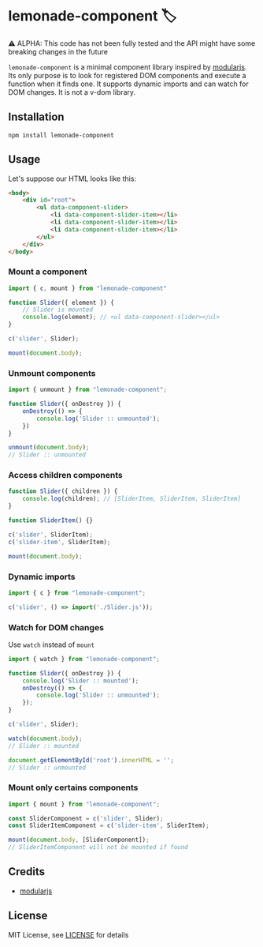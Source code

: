# lemonade-component 🏷

⚠️ ALPHA: This code has not been fully tested and the API might have some breaking changes in the future

`lemonade-component` is a minimal component library inspired by [modularjs](https://github.com/modularorg/modularjs/). Its only purpose is to look for registered DOM components and execute a function when it finds one. It supports dynamic imports and can watch for DOM changes. It is not a v-dom library.
 

## Installation

```
npm install lemonade-component
```

## Usage

Let's suppose our HTML looks like this:

```html
<body>
    <div id="root">
        <ul data-component-slider>
            <li data-component-slider-item></li>
            <li data-component-slider-item></li>
            <li data-component-slider-item></li>
        </ul>
    </div>
</body>
```

### Mount a component

```js
import { c, mount } from "lemonade-component"

function Slider({ element }) {
    // Slider is mounted
    console.log(element); // <ul data-component-slider></ul>
}

c('slider', Slider);

mount(document.body);
```

### Unmount components

```js
import { unmount } from "lemonade-component";

function Slider({ onDestroy }) {
    onDestroy(() => {
        console.log('Slider :: unmounted');
    })
}

unmount(document.body);
// Slider :: unmounted
```

### Access children components

```js
function Slider({ children }) {
    console.log(children); // [SliderItem, SliderItem, SliderItem]
}

function SliderItem() {}

c('slider', SliderItem);
c('slider-item', SliderItem);

mount(document.body);
```

### Dynamic imports

```js
import { c } from "lemonade-component";

c('slider', () => import('./Slider.js'));
```

### Watch for DOM changes

Use `watch` instead of `mount`

```js
import { watch } from "lemonade-component";

function Slider({ onDestroy }) {
    console.log('Slider :: mounted');
    onDestroy(() => {
        console.log('Slider :: unmounted');
    });
}

c('slider', Slider);

watch(document.body);
// Slider :: mounted

document.getElementById('root').innerHTML = '';
// Slider :: unmounted
```

### Mount only certains components

```js
import { mount } from "lemonade-component";

const SliderComponent = c('slider', Slider);
const SliderItemComponent = c('slider-item', SliderItem);

mount(document.body, [SliderComponent]);
// SliderItemComponent will not be mounted if found
```

## Credits
- [modularjs](https://github.com/modularorg/modularjs/)

## License

MIT License, see [LICENSE](https://github.com/raphaelameaume/lemonade-component/tree/master/LICENSE) for details